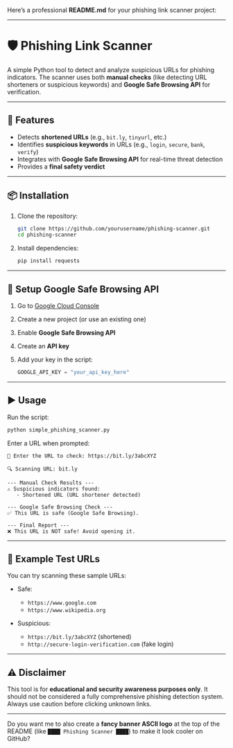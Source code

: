 Here’s a professional **README.md** for your phishing link scanner project:

---

# 🛡️ Phishing Link Scanner

A simple Python tool to detect and analyze suspicious URLs for phishing indicators.
The scanner uses both **manual checks** (like detecting URL shorteners or suspicious keywords) and **Google Safe Browsing API** for verification.

---

## 🚀 Features

* Detects **shortened URLs** (e.g., `bit.ly`, `tinyurl`, etc.)
* Identifies **suspicious keywords** in URLs (e.g., `login`, `secure`, `bank`, `verify`)
* Integrates with **Google Safe Browsing API** for real-time threat detection
* Provides a **final safety verdict**

---

## 📦 Installation

1. Clone the repository:

   ```bash
   git clone https://github.com/yourusername/phishing-scanner.git
   cd phishing-scanner
   ```

2. Install dependencies:

   ```bash
   pip install requests
   ```

---

## 🔑 Setup Google Safe Browsing API

1. Go to [Google Cloud Console](https://console.cloud.google.com/)
2. Create a new project (or use an existing one)
3. Enable **Google Safe Browsing API**
4. Create an **API key**
5. Add your key in the script:

   ```python
   GOOGLE_API_KEY = "your_api_key_here"
   ```

---

## ▶️ Usage

Run the script:

```bash
python simple_phishing_scanner.py
```

Enter a URL when prompted:

```
🔗 Enter the URL to check: https://bit.ly/3abcXYZ

🔍 Scanning URL: bit.ly

--- Manual Check Results ---
⚠️ Suspicious indicators found:
   - Shortened URL (URL shortener detected)

--- Google Safe Browsing Check ---
✅ This URL is safe (Google Safe Browsing).

--- Final Report ---
❌ This URL is NOT safe! Avoid opening it.
```

---

## 🧪 Example Test URLs

You can try scanning these sample URLs:

* Safe:

  * `https://www.google.com`
  * `https://www.wikipedia.org`

* Suspicious:

  * `https://bit.ly/3abcXYZ` (shortened)
  * `http://secure-login-verification.com` (fake login)

---

## ⚠️ Disclaimer

This tool is for **educational and security awareness purposes only**.
It should not be considered a fully comprehensive phishing detection system.
Always use caution before clicking unknown links.

---

Do you want me to also create a **fancy banner ASCII logo** at the top of the README (like `████ Phishing Scanner ████`) to make it look cooler on GitHub?
